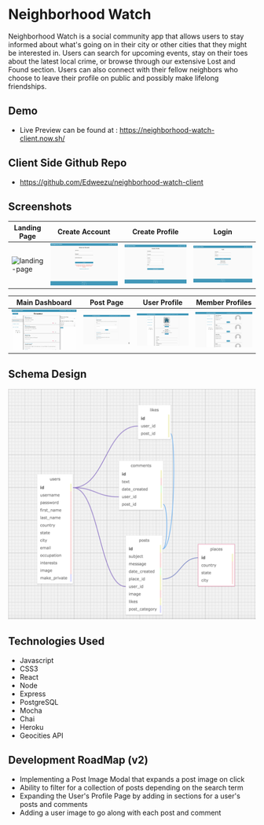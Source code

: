 # Neighborhood Watch

Neighborhood Watch is a social community app that allows users to stay informed about what's going on in their city or other cities that they might be interested in. Users can search for upcoming events, stay on their toes about the latest local crime, or browse through our extensive Lost and Found section. Users can also connect with their fellow neighbors who choose to leave their profile on public and possibly make lifelong friendships.

## Demo

- Live Preview can be found at : https://neighborhood-watch-client.now.sh/


## Client Side Github Repo

- https://github.com/Edweezu/neighborhood-watch-client


## Screenshots

|  Landing Page  | Create Account | Create Profile |  Login |  
| -- | -- | -- | -- | 
| <img src="./readme-images/landing-page.png" alt="landing-page" width="600"/> | <img src="./readme-images/create-account.png" alt="create-account" width="600"/> |  <img src="./readme-images/create-profile.png" alt="create-profile" width="600" /> |  <img src="./readme-images/login.png" alt="login" width="600" />


|  Main Dashboard  |  Post Page  |  User Profile  | Member Profiles | 
| -- | -- | -- | -- |
| <img src="./readme-images/dashboard.png" alt="dashboard" width="600"/> | <img src="./readme-images/post-page.png" alt="post-page" width="600"/> | <img src="./readme-images/profile-page.png" alt="user-profile" width="600"/> | <img src="./readme-images/member-profiles.png" alt="member-profiles" width="600"/>


## Schema Design
![Schema](https://github.com/Edweezu/neighborhood-watch-server/blob/master/readme-images/schema.png)


## Technologies Used
  - Javascript
  - CSS3
  - React
  - Node
  - Express
  - PostgreSQL
  - Mocha
  - Chai
  - Heroku
  - Geocities API
  


## Development RoadMap (v2)
 - Implementing a Post Image Modal that expands a post image on click
 - Ability to filter for a collection of posts depending on the search term
 - Expanding the User's Profile Page by adding in sections for a user's posts and comments
 - Adding a user image to go along with each post and comment 


